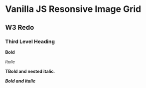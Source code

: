 # Vanilla JS Resonsive Image Grid


## W3 Redo


### Third Level Heading

**Bold**

*Italic*

**TBold and nested __italic__**. 


***Bold and italic***
